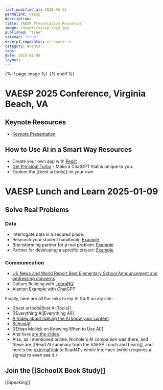 ```yaml
---
last_modified_at: 2025-06-23
permalink: vaesp
description:
title: VAESP Presentation Resources
image: /assets/vaesp-logo.jpg
published: "true"
sitemap: "true"
excerpt_separator: <!--more-->
category: events
tags:
date: 2025-01-08
layout:
---
```

{% if page.image %} <img src="{{ page.image }}" alt=""> {% endif %}

# VAESP 2025 Conference, Virginia Beach, VA
## Keynote Resources

- [Keynote Presentation](https://sharing.ia.net/presenter/43d78cd42de246988703a01c5c1f774b/view)
## How to Use AI in a Smart Way Resources
- Create your own app with [Replit](https://replit.com/refer/jethrojones)
- [Get Principal Turbo](https://chatgpt.com/g/g-LJH7o21aD-get-principal-turbo) - Make a ChatGPT that is unique to you. 
- Explore the [[best ai tools]] on your own

# VAESP Lunch and Learn 2025-01-09
## Solve Real Problems
### Data
- Interrogate data in a secured place.​
- Research your student handbook: [Example](https://app.schoolai.com/student-space?code=FRW9)​
- Brainstorming partner for a real problem: [Example](https://app.schoolai.com/student-space?code=VT0U)​
- Partner for developing a specific project: [Example](https://app.schoolai.com/student-space?code=O7NB)

### Communication
- [US News and World Report Best Elementary School Announcement and addressing concerns](https://chatgpt.com/share/677dd24b-5178-800f-a0d9-8e470d74b6f6)
- Culture Building with [LebraHQ](https://lebrahq.com)
- [Alanton Example with ChatGPT](https://chatgpt.com/share/67800b0a-7d78-800f-b346-92e8deaf7e8e)

Finally, here are all the links to my AI Stuff on my site: 

- [[best ai tools|Best AI Tools]]
- [[Everything AI|Everything AI]]
- [A Video about making the AI know your content](https://youtu.be/Mo8xYoel2mw)
- [SchoolAI](https://app.schoolai.com/sign-up-invite?invitedBy=user_2TfkAQGPA5YbCR7KXBhRQ4S1Uyx)
- [[Ethan Mollick on Knowing When to Use AI]]
- And here [are the slides](https://sharing.ia.net/presenter/8622d85da5e14092a9ad2e57964418f2/view#/)
- Also, as I mentioned online, Nichole's AI companion was there, and these are [[Read AI summary from the VAESP Lunch and Learn]], and here's the [external link](https://app.read.ai/analytics/meetings/01JH600H41HR7EW9N5YSF472EY) to ReadAI's whole interface (which requires a signup to even see it.)

## Join the [[SchoolX Book Study]]

[[Speaking]]
